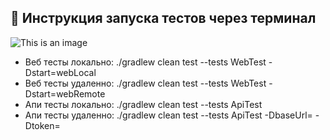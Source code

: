 ## :rocket: Инструкция запуска тестов через терминал
![This is an image](https://i.imgur.com/cbqojEW.jpeg)
- Веб тесты локально: ./gradlew clean test --tests WebTest -Dstart=webLocal
- Веб тесты удаленно: ./gradlew clean test --tests WebTest -Dstart=webRemote
- Апи тесты локально: ./gradlew clean test --tests ApiTest
- Апи тесты удаленно: ./gradlew clean test --tests ApiTest -DbaseUrl= -Dtoken=
